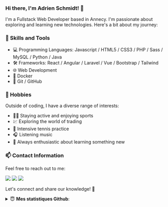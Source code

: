 ### Hi there, I'm Adrien Schmidt! 👋

I'm a Fullstack Web Developer based in Annecy. I'm passionate about exploring and learning new technologies. Here's a bit about my journey:

### 🔧 Skills and Tools
- 💻 Programming Languages: Javascript / HTML5 / CSS3 / PHP / Sass / MySQL / Python / Java 
- 🛠️ Frameworks: React / Angular / Laravel / Vue / Bootstrap / Tailwind
- 🌐 Web Development 
- 🐳 Docker
- 🧲 Git / GitHub

### 💪 Hobbies

Outside of coding, I have a diverse range of interests:

- 🏋️‍♂️ Staying active and enjoying sports
- 💹 Exploring the world of trading
- 🎾 Intensive tennis practice
- 🎧 Listening music
- 🧠 Always enthusiastic about learning something new

### 📫 Contact Information

Feel free to reach out to me:

[<img src="https://img.shields.io/badge/email-%230077B5.svg?&style=for-the-badge&logo=&logoColor=white&color=red&22" />](mailto:adrien.schmidt7@gmail.com)
[<img src="https://img.shields.io/badge/linkedin-%230077B5.svg?&style=for-the-badge&logo=linkedin&logoColor=white" />](https://www.linkedin.com/in/adrien-schmidt-2747871a2/)
[<img src="https://img.shields.io/badge/portfolio-%230077B5.svg?&style=for-the-badge&logo=&color=brown" />](https://adrien-schmidt.netlify.app/)


Let's connect and share our knowledge! 🚀


<details>
 <summary> 😇 <b>Mes statistiques Github</b>: </summary>

<br>

<p align = "center">
  <img src = "https://github-readme-stats.vercel.app/api?username=Adrien-25&show_icons=true&theme=tokyonight&line_height=27">
  <img src = "https://github-readme-stats.vercel.app/api/top-langs/?username=Adrien-25&hide=css,java,html&theme=tokyonight">
</p>

</details>


<!--
**Adrien-25/Adrien-25** is a ✨ _special_ ✨ repository because its `README.md` (this file) appears on your GitHub profile.




![YOUR github stats](https://github-readme-stats.vercel.app/api?username=USERNAME)

[<img src="https://img.shields.io/badge/twitter-%231DA1F2.svg?&style=for-the-badge&logo=twitter&logoColor=white" />](https://twitter.com/USERNAME) [<img src="https://img.shields.io/badge/medium-%2312100E.svg?&style=for-the-badge&logo=medium&logoColor=white" />](https://medium.com/USERNAME)  [<img src="https://img.shields.io/badge/linkedin-%230077B5.svg?&style=for-the-badge&logo=linkedin&logoColor=white" />](https://www.linkedin.com/in/USERNAME/) [<img src = "https://img.shields.io/badge/instagram-%23E4405F.svg?&style=for-the-badge&logo=instagram&logoColor=white">](https://www.instagram.com/USERNAME/) [<img src = "https://img.shields.io/badge/facebook-%231877F2.svg?&style=for-the-badge&logo=facebook&logoColor=white">](https://www.facebook.com/USERNAME)
